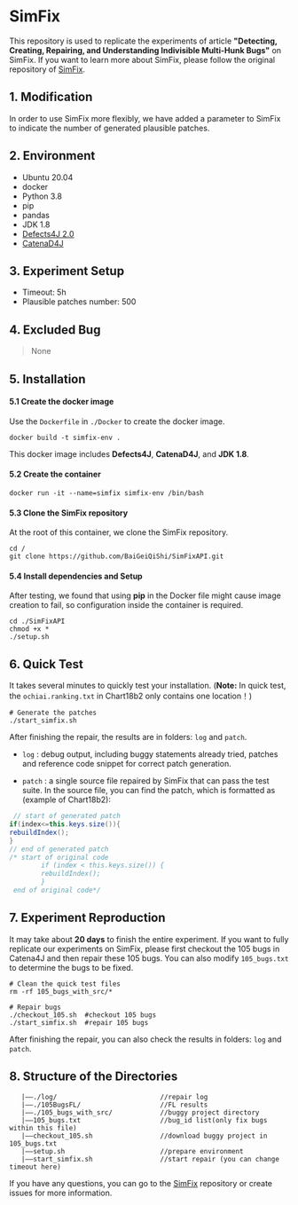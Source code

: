 # SimFix
This repository is used to replicate the experiments of article **"Detecting, Creating, Repairing, and Understanding Indivisible Multi-Hunk Bugs"** on SimFix. If you want to learn more about SimFix, please follow the original repository of [SimFix](https://github.com/xgdsmileboy/SimFix.git).

## 1. Modification
In order to use SimFix more flexibly, we have added a parameter to SimFix to indicate the number of generated plausible patches.

## 2. Environment

- Ubuntu 20.04
- docker
- Python 3.8
- pip
- pandas
- JDK 1.8
- [Defects4J 2.0](https://github.com/rjust/defects4j)
- [CatenaD4J](https://github.com/universetraveller/CatenaD4J.git)

## 3. Experiment Setup
- Timeout: 5h
- Plausible patches number: 500

## 4. Excluded Bug
> None


## 5. Installation

#### 5.1 Create the docker image
Use the `Dockerfile` in `./Docker` to create the docker image.
```shell
docker build -t simfix-env .
```

This docker image includes **Defects4J**, **CatenaD4J**, and **JDK 1.8**.

#### 5.2 Create the container

```shell
docker run -it --name=simfix simfix-env /bin/bash
```

#### 5.3 Clone the SimFix repository

At the root of this container, we clone the SimFix repository.

```shell
cd /
git clone https://github.com/BaiGeiQiShi/SimFixAPI.git
```

#### 5.4 Install dependencies and Setup
After testing, we found that using **pip** in the Docker file might cause image creation to fail, so configuration inside the container is required.
```shell
cd ./SimFixAPI
chmod +x *
./setup.sh
```

## 6. Quick Test
It takes several minutes to quickly test your installation. (**Note:** In quick test, the `ochiai.ranking.txt` in Chart18b2 only contains one location！)
```
# Generate the patches
./start_simfix.sh
```
After finishing the repair, the results are in folders: `log` and `patch`.

* `log` : debug output, including buggy statements already tried, patches and reference code snippet for correct patch generation.

* `patch` : a single source file repaired by SimFix that can pass the test suite. In the source file, you can find the patch, which is formatted as (example of Chart18b2):

```java
 // start of generated patch
if(index<=this.keys.size()){
rebuildIndex();
}
// end of generated patch
/* start of original code
        if (index < this.keys.size()) {
        rebuildIndex();
        }
 end of original code*/
  ```

## 7. Experiment Reproduction
It may take about **20 days** to finish the entire experiment. If you want to fully replicate our experiments on SimFix, please first checkout the 105 bugs in Catena4J and then repair these 105 bugs. You can also modify `105_bugs.txt` to determine the bugs to be fixed.
```shell
# Clean the quick test files
rm -rf 105_bugs_with_src/*

# Repair bugs
./checkout_105.sh  #checkout 105 bugs
./start_simfix.sh  #repair 105 bugs
```
After finishing the repair, you can also check the results in folders: `log` and `patch`.

## 8. Structure of the Directories
```
   |——./log/                          //repair log
   |——./105BugsFL/                    //FL results
   |——./105_bugs_with_src/            //buggy project directory
   |——105_bugs.txt                    //bug_id list(only fix bugs within this file)
   |——checkout_105.sh                 //download buggy project in 105_bugs.txt
   |——setup.sh                        //prepare environment
   |——start_simfix.sh                 //start repair (you can change timeout here)        
```

If you have any questions, you can go to the [SimFix](https://github.com/xgdsmileboy/SimFix.git) repository or create issues for more information.
